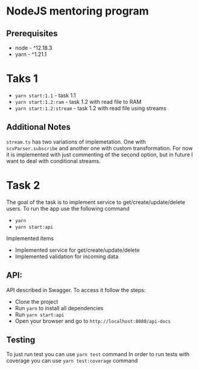 # NodeJS mentoring program

## Prerequisites
* node - ^12.18.3
* yarn - ^1.21.1

# Taks 1

* `yarn start:1.1` - task 1.1
* `yarn start:1.2:ram` - task 1.2 with read file to RAM
* `yarn start:1.2:stream` - task 1.2 with read file using streams

## Additional Notes
`stream.ts` has two variations of implemetation. One with `scvParser.subscribe` and another one with custom transformation. For now it is implemented with just commenting of the second option, but in future I want to deal with conditional streams.

# Task 2
The goal of the task is to implement service to get/create/update/delete users.
To run the app use the following command
* `yarn`
* `yarn start:api`

Implemented items
* Implemented service for get/create/update/delete
* Implemented validation for incoming data

## API:
API described in Swagger. To access it follow the steps:
* Clone the project
* Run `yarn` to install all dependencies
* Run `yarn start:api`
* Open your browser and go to `http://localhost:8080/api-docs`

## Testing
To just run test you can use `yarn test` command
In order to run tests with coverage you can use `yarn test:coverage` command